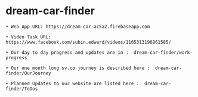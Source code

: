 # dream-car-finder

	• Web App URL: https://dream-car-ac5a2.firebaseapp.com

	• Video Task URL: https://www.facebook.com/subin.edward/videos/1165313196861585/

	• Our day to day progress and updates are in :  dream-car-finder/work-progress 

	• Our one month long sv.co journey is described here :  dream-car-finder/OurJourney 

	• Planned Updates to our website are listed here :  dream-car-finder/ToDos

